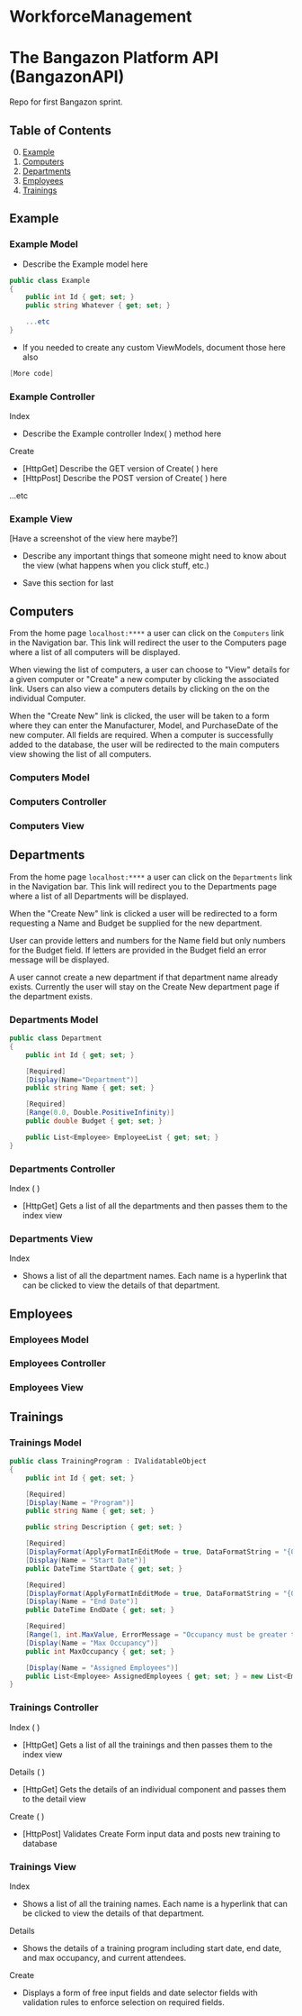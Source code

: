 # WorkforceManagement

# The Bangazon Platform API (BangazonAPI)

Repo for first Bangazon sprint.

## Table of Contents

0. [Example](#example)
1. [Computers](#computers)
1. [Departments](#departments)
1. [Employees](#employees)
1. [Trainings](#trainings)

## Example

### Example Model

- Describe the Example model here

```c#
public class Example
{
	public int Id { get; set; }
	public string Whatever { get; set; }

	...etc
}
```

- If you needed to create any custom ViewModels, document those here also

```c#
[More code]
```

### Example Controller

Index

- Describe the Example controller Index( ) method here

Create

- [HttpGet] Describe the GET version of Create( ) here
- [HttpPost] Describe the POST version of Create( ) here

...etc

### Example View

[Have a screenshot of the view here maybe?]

- Describe any important things that someone might need to know about the view (what happens when you click stuff, etc.)

- Save this section for last

## Computers

From the home page `localhost:****` a user can click on the `Computers` link in the Navigation bar. This link will redirect the user to the Computers page where a list of all computers will be displayed.

When viewing the list of computers, a user can choose to "View" details for a given computer or "Create" a new computer by clicking the associated link. Users can also view a computers details by clicking on the on the individual Computer.

When the "Create New" link is clicked, the user will be taken to a form where they can enter the Manufacturer, Model, and PurchaseDate of the new computer. All fields are required. When a computer is successfully added to the database, the user will be redirected to the main computers view showing the list of all computers.

### Computers Model

### Computers Controller

### Computers View

## Departments

From the home page `localhost:****` a user can click on the `Departments` link in the Navigation bar. This link will redirect you to the Departments page where a list of all Departments will be displayed.

When the "Create New" link is clicked a user will be redirected to a form requesting a Name and Budget be supplied for the new department.

User can provide letters and numbers for the Name field but only numbers for the Budget field. If letters are provided in the Budget field an error message will be displayed.

A user cannot create a new department if that department name already exists. Currently the user will stay on the Create New department page if the department exists.

### Departments Model

```c#
public class Department
{
	public int Id { get; set; }

	[Required]
	[Display(Name="Department")]
	public string Name { get; set; }

	[Required]
	[Range(0.0, Double.PositiveInfinity)]
	public double Budget { get; set; }

	public List<Employee> EmployeeList { get; set; }
}
```

### Departments Controller

Index ( )

- [HttpGet] Gets a list of all the departments and then passes them to the index view

### Departments View

Index

- Shows a list of all the department names. Each name is a hyperlink that can be clicked to view the details of that department.

## Employees

### Employees Model

### Employees Controller

### Employees View

## Trainings

### Trainings Model

```c#
public class TrainingProgram : IValidatableObject
{
	public int Id { get; set; }

	[Required]
	[Display(Name = "Program")]
	public string Name { get; set; }

	public string Description { get; set; }

	[Required]
	[DisplayFormat(ApplyFormatInEditMode = true, DataFormatString = "{0:MM/dd/yyyy}")]
	[Display(Name = "Start Date")]
	public DateTime StartDate { get; set; }

	[Required]
	[DisplayFormat(ApplyFormatInEditMode = true, DataFormatString = "{0:MM/dd/yyyy}")]
	[Display(Name = "End Date")]
	public DateTime EndDate { get; set; }

	[Required]
	[Range(1, int.MaxValue, ErrorMessage = "Occupancy must be greater than 0!")]
	[Display(Name = "Max Occupancy")]
	public int MaxOccupancy { get; set; }

	[Display(Name = "Assigned Employees")]
	public List<Employee> AssignedEmployees { get; set; } = new List<Employee>();
}
```

### Trainings Controller

Index ( )

- [HttpGet] Gets a list of all the trainings and then passes them to the index view

Details ( )

- [HttpGet] Gets the details of an individual component and passes them to the detail view

Create ( )

- [HttpPost] Validates Create Form input data and posts new training to database

### Trainings View

Index

- Shows a list of all the training names. Each name is a hyperlink that can be clicked to view the details of that department.

Details

- Shows the details of a training program including start date, end date, and max occupancy, and current attendees.

Create

- Displays a form of free input fields and date selector fields with validation rules to enforce selection on required fields.
